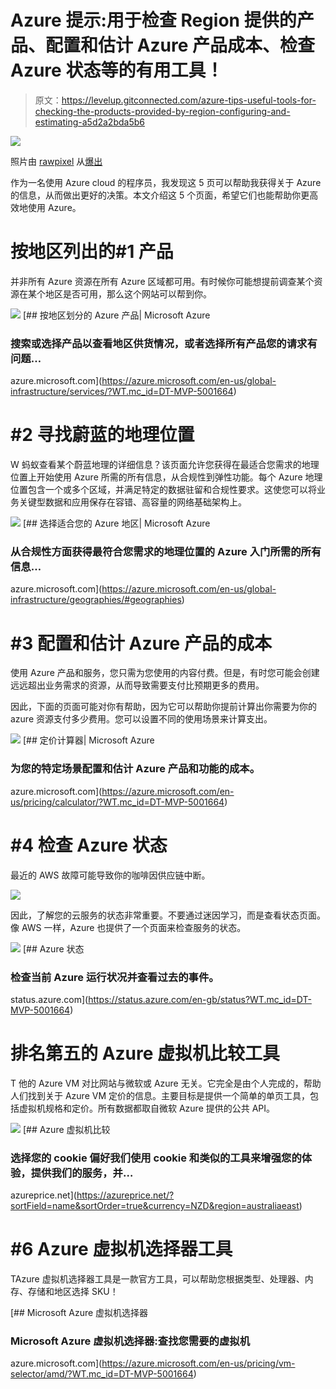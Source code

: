 # Azure 提示:用于检查 Region 提供的产品、配置和估计 Azure 产品成本、检查 Azure 状态等的有用工具！

> 原文：<https://levelup.gitconnected.com/azure-tips-useful-tools-for-checking-the-products-provided-by-region-configuring-and-estimating-a5d2a2bda5b6>

![](img/c3be561ad59fad16588b6aa8d3e17038.png)

照片由 [rawpixel](https://burst.shopify.com/@rawpixel?utm_campaign=photo_credit&utm_content=Free+Stock+Photo+of+Business+Meeting+Over+Coffee+%E2%80%94+HD+Images&utm_medium=referral&utm_source=credit) 从[爆出](https://burst.shopify.com/laptop?utm_campaign=photo_credit&utm_content=Free+Stock+Photo+of+Business+Meeting+Over+Coffee+%E2%80%94+HD+Images&utm_medium=referral&utm_source=credit)

作为一名使用 Azure cloud 的程序员，我发现这 5 页可以帮助我获得关于 Azure 的信息，从而做出更好的决策。本文介绍这 5 个页面，希望它们也能帮助你更高效地使用 Azure。

# 按地区列出的#1 产品

并非所有 Azure 资源在所有 Azure 区域都可用。有时候你可能想提前调查某个资源在某个地区是否可用，那么这个网站可以帮到你。

![](img/60c5ebb092714fec6b005f804b851cbc.png)[](https://azure.microsoft.com/en-us/global-infrastructure/services/?WT.mc_id=DT-MVP-5001664) [## 按地区划分的 Azure 产品| Microsoft Azure

### 搜索或选择产品以查看地区供货情况，或者选择所有产品您的请求有问题…

azure.microsoft.com](https://azure.microsoft.com/en-us/global-infrastructure/services/?WT.mc_id=DT-MVP-5001664) 

# #2 寻找蔚蓝的地理位置

W 蚂蚁查看某个蔚蓝地理的详细信息？该页面允许您获得在最适合您需求的地理位置上开始使用 Azure 所需的所有信息，从合规性到弹性功能。每个 Azure 地理位置包含一个或多个区域，并满足特定的数据驻留和合规性要求。这使您可以将业务关键型数据和应用保存在容错、高容量的网络基础架构上。

![](img/ad69202ea8ad2da33db85c6efe64bf7c.png)[](https://azure.microsoft.com/en-us/global-infrastructure/geographies/#geographies) [## 选择适合您的 Azure 地区| Microsoft Azure

### 从合规性方面获得最符合您需求的地理位置的 Azure 入门所需的所有信息…

azure.microsoft.com](https://azure.microsoft.com/en-us/global-infrastructure/geographies/#geographies) 

# #3 配置和估计 Azure 产品的成本

使用 Azure 产品和服务，您只需为您使用的内容付费。但是，有时您可能会创建远远超出业务需求的资源，从而导致需要支付比预期更多的费用。

因此，下面的页面可能对你有帮助，因为它可以帮助你提前计算出你需要为你的 azure 资源支付多少费用。您可以设置不同的使用场景来计算支出。

![](img/9609647d8c4aaed59de3fbf80e0307da.png)[](https://azure.microsoft.com/en-us/pricing/calculator/?WT.mc_id=DT-MVP-5001664) [## 定价计算器| Microsoft Azure

### 为您的特定场景配置和估计 Azure 产品和功能的成本。

azure.microsoft.com](https://azure.microsoft.com/en-us/pricing/calculator/?WT.mc_id=DT-MVP-5001664) 

# #4 检查 Azure 状态

最近的 AWS 故障可能导致你的咖啡因供应链中断。

![](img/9b6841306af9aeabb5360744f2385fb7.png)

因此，了解您的云服务的状态非常重要。不要通过迷因学习，而是查看状态页面。像 AWS 一样，Azure 也提供了一个页面来检查服务的状态。

![](img/a282ca0e94316aefb27cb64d48786ce4.png) [## Azure 状态

### 检查当前 Azure 运行状况并查看过去的事件。

status.azure.com](https://status.azure.com/en-gb/status?WT.mc_id=DT-MVP-5001664) 

# 排名第五的 Azure 虚拟机比较工具

T 他的 Azure VM 对比网站与微软或 Azure 无关。它完全是由个人完成的，帮助人们找到关于 Azure VM 定价的信息。主要目标是提供一个简单的单页工具，包括虚拟机规格和定价。所有数据都取自微软 Azure 提供的公共 API。

![](img/3d3537f376e9d30a8732ddfe08148123.png)[](https://azureprice.net/?sortField=name&sortOrder=true&currency=NZD&region=australiaeast) [## Azure 虚拟机比较

### 选择您的 cookie 偏好我们使用 cookie 和类似的工具来增强您的体验，提供我们的服务，并…

azureprice.net](https://azureprice.net/?sortField=name&sortOrder=true&currency=NZD&region=australiaeast) 

# #6 Azure 虚拟机选择器工具

TAzure 虚拟机选择器工具是一款官方工具，可以帮助您根据类型、处理器、内存、存储和地区选择 SKU！

[](https://azure.microsoft.com/en-us/pricing/vm-selector/amd/?WT.mc_id=DT-MVP-5001664) [## Microsoft Azure 虚拟机选择器

### Microsoft Azure 虚拟机选择器:查找您需要的虚拟机

azure.microsoft.com](https://azure.microsoft.com/en-us/pricing/vm-selector/amd/?WT.mc_id=DT-MVP-5001664)